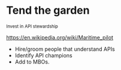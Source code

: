# Tend the garden
<sup>Invest in API stewardship</sup>



https://en.wikipedia.org/wiki/Maritime_pilot


* Hire/groom people that understand APIs
* Identify API champions
* Add to MBOs.